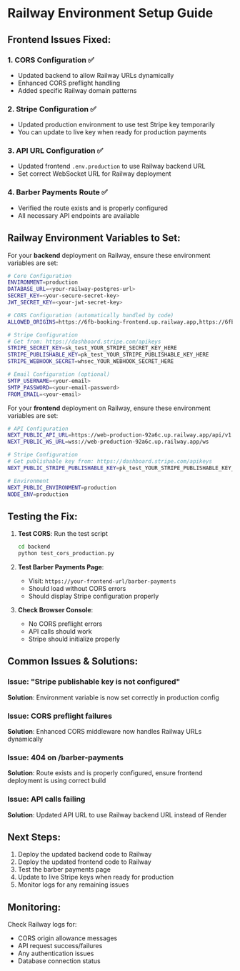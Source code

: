 # Railway Environment Setup Guide

## Frontend Issues Fixed:

### 1. CORS Configuration ✅
- Updated backend to allow Railway URLs dynamically
- Enhanced CORS preflight handling
- Added specific Railway domain patterns

### 2. Stripe Configuration ✅
- Updated production environment to use test Stripe key temporarily
- You can update to live key when ready for production payments

### 3. API URL Configuration ✅
- Updated frontend `.env.production` to use Railway backend URL
- Set correct WebSocket URL for Railway deployment

### 4. Barber Payments Route ✅
- Verified the route exists and is properly configured
- All necessary API endpoints are available

## Railway Environment Variables to Set:

For your **backend** deployment on Railway, ensure these environment variables are set:

```bash
# Core Configuration
ENVIRONMENT=production
DATABASE_URL=<your-railway-postgres-url>
SECRET_KEY=<your-secure-secret-key>
JWT_SECRET_KEY=<your-jwt-secret-key>

# CORS Configuration (automatically handled by code)
ALLOWED_ORIGINS=https://6fb-booking-frontend.up.railway.app,https://6fb-booking-frontend-production.up.railway.app

# Stripe Configuration
# Get from: https://dashboard.stripe.com/apikeys
STRIPE_SECRET_KEY=sk_test_YOUR_STRIPE_SECRET_KEY_HERE
STRIPE_PUBLISHABLE_KEY=pk_test_YOUR_STRIPE_PUBLISHABLE_KEY_HERE
STRIPE_WEBHOOK_SECRET=whsec_YOUR_WEBHOOK_SECRET_HERE

# Email Configuration (optional)
SMTP_USERNAME=<your-email>
SMTP_PASSWORD=<your-email-password>
FROM_EMAIL=<your-email>
```

For your **frontend** deployment on Railway, ensure these environment variables are set:

```bash
# API Configuration
NEXT_PUBLIC_API_URL=https://web-production-92a6c.up.railway.app/api/v1
NEXT_PUBLIC_WS_URL=wss://web-production-92a6c.up.railway.app/ws

# Stripe Configuration
# Get publishable key from: https://dashboard.stripe.com/apikeys
NEXT_PUBLIC_STRIPE_PUBLISHABLE_KEY=pk_test_YOUR_STRIPE_PUBLISHABLE_KEY_HERE

# Environment
NEXT_PUBLIC_ENVIRONMENT=production
NODE_ENV=production
```

## Testing the Fix:

1. **Test CORS**: Run the test script
   ```bash
   cd backend
   python test_cors_production.py
   ```

2. **Test Barber Payments Page**:
   - Visit: `https://your-frontend-url/barber-payments`
   - Should load without CORS errors
   - Should display Stripe configuration properly

3. **Check Browser Console**:
   - No CORS preflight errors
   - API calls should work
   - Stripe should initialize properly

## Common Issues & Solutions:

### Issue: "Stripe publishable key is not configured"
**Solution**: Environment variable is now set correctly in production config

### Issue: CORS preflight failures
**Solution**: Enhanced CORS middleware now handles Railway URLs dynamically

### Issue: 404 on /barber-payments
**Solution**: Route exists and is properly configured, ensure frontend deployment is using correct build

### Issue: API calls failing
**Solution**: Updated API URL to use Railway backend URL instead of Render

## Next Steps:

1. Deploy the updated backend code to Railway
2. Deploy the updated frontend code to Railway
3. Test the barber payments page
4. Update to live Stripe keys when ready for production
5. Monitor logs for any remaining issues

## Monitoring:

Check Railway logs for:
- CORS origin allowance messages
- API request success/failures
- Any authentication issues
- Database connection status
